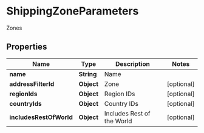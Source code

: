 

# ShippingZoneParameters

Zones

## Properties

| Name | Type | Description | Notes |
|------------ | ------------- | ------------- | -------------|
|**name** | **String** | Name |  |
|**addressFilterId** | **Object** | Zone |  [optional] |
|**regionIds** | **Object** | Region IDs |  [optional] |
|**countryIds** | **Object** | Country IDs |  [optional] |
|**includesRestOfWorld** | **Object** | Includes Rest of the World |  [optional] |



